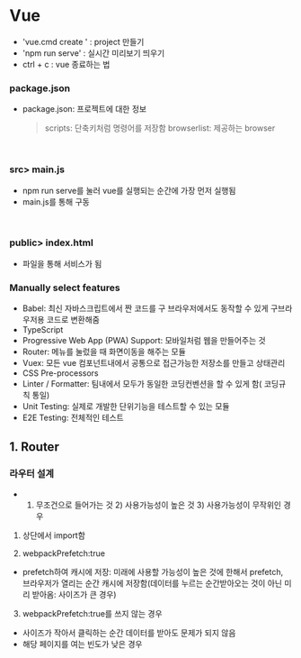 # Vue

- 'vue.cmd create <project-name>' : project 만들기
- 'npm run serve' : 실시간 미리보기 띄우기
- ctrl + c : vue 종료하는 법
  <br>

### package.json

- package.json: 프로젝트에 대한 정보
  > scripts: 단축키처럼 명령어를 저장함
  > browserlist: 제공하는 browser

<br>

### src> main.js

- npm run serve를 눌러 vue를 실행되는 순간에 가장 먼저 실행됨
- main.js를 통해 구동

<br>

### public> index.html

- 파일을 통해 서비스가 됨

### Manually select features

- Babel: 최신 자바스크립트에서 짠 코드를 구 브라우저에서도 동작할 수 있게 구브라우저용 코드로 변환해줌
- TypeScript
- Progressive Web App (PWA) Support: 모바일처럼 웹을 만들어주는 것
- Router: 메뉴를 눌렀을 때 화면이동을 해주는 모듈
- Vuex: 모든 vue 컴포넌트내에서 공통으로 접근가능한 저장소를 만들고 상태관리
- CSS Pre-processors
- Linter / Formatter: 팀내에서 모두가 동일한 코딩컨벤션을 할 수 있게 함( 코딩규칙 통일)
- Unit Testing: 실제로 개발한 단위기능을 테스트할 수 있는 모듈
- E2E Testing: 전체적인 테스트

## 1. Router

### 라우터 설계

- 1. 무조건으로 들어가는 것 2) 사용가능성이 높은 것 3) 사용가능성이 무작위인 경우

1. 상단에서 import함

2. webpackPrefetch:true

- prefetch하여 캐시에 저장: 미래에 사용할 가능성이 높은 것에 한해서 prefetch, 브라우저가 열리는 순간 캐시에 저장함(데이터를 누르는 순간받아오는 것이 아닌 미리 받아옴: 사이즈가 큰 경우)

3. webpackPrefetch:true를 쓰지 않는 경우

- 사이즈가 작아서 클릭하는 순간 데이터를 받아도 문제가 되지 않음
- 해당 페이지를 여는 빈도가 낮은 경우
